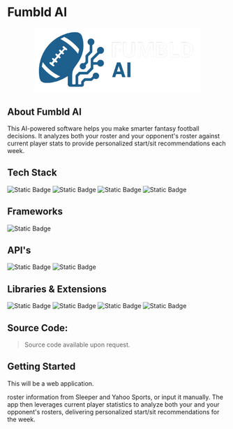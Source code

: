 # Fumbld AI

<p align="center">
<img src="https://github.com/ant-cantu/fumbld-ai/blob/main/source/static/img/fumbld-small-logo.png?raw=true" height="50%" width="75%">
</p>

## About Fumbld AI

This AI-powered software helps you make smarter fantasy football decisions. 
It analyzes both your roster and your opponent's roster against current player 
stats to provide personalized start/sit recommendations each week.

## Tech Stack

![Static Badge](https://img.shields.io/badge/Python-blue?style=for-the-badge&logo=python&logoColor=fffb00&logoSize=auto) ![Static Badge](https://img.shields.io/badge/HTML5-orange?style=for-the-badge&logo=html5&logoColor=white&logoSize=auto) ![Static Badge](https://img.shields.io/badge/JavaScript-yellow?style=for-the-badge&logo=javascript&logoColor=white&logoSize=auto) ![Static Badge](https://img.shields.io/badge/CSS-blue?style=for-the-badge&logo=css&logoColor=white&logoSize=auto)

## Frameworks

![Static Badge](https://img.shields.io/badge/Flask-blue?style=for-the-badge&logo=flask&logoSize=auto)

## API's

![Static Badge](https://img.shields.io/badge/OpenAI-gray?style=for-the-badge&logo=openai&logoSize=auto) ![Static Badge](https://img.shields.io/badge/Yahoo!%20Sports-purple?style=for-the-badge&logoSize=auto)

## Libraries & Extensions

![Static Badge](https://img.shields.io/badge/SQAlchemy-red?style=for-the-badge&logo=sqlalchemy&logoSize=auto&labelColor=black) ![Static Badge](https://img.shields.io/badge/WTForms-black?style=for-the-badge&logo=formspree&logoColor=black&logoSize=auto&labelColor=white) ![Static Badge](https://img.shields.io/badge/Session-Flask_Login-purple?style=for-the-badge&logoSize=auto) ![Static Badge](https://img.shields.io/badge/Security-Werkzeug-darkorange?style=for-the-badge&logoSize=auto)

## Source Code:
> Source code available upon request.

## Getting Started

This will be a web application.

roster information from Sleeper and Yahoo Sports, or input it manually. 
The app then leverages current player statistics to analyze both your and your 
opponent's rosters, delivering personalized start/sit recommendations for the week.

